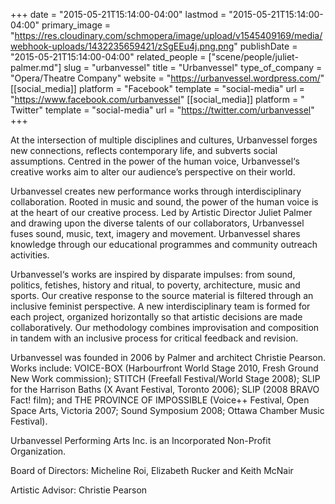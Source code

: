 +++
date = "2015-05-21T15:14:00-04:00"
lastmod = "2015-05-21T15:14:00-04:00"
primary_image = "https://res.cloudinary.com/schmopera/image/upload/v1545409169/media/webhook-uploads/1432235659421/zSgEEu4j.png.png"
publishDate = "2015-05-21T15:14:00-04:00"
related_people = ["scene/people/juliet-palmer.md"]
slug = "urbanvessel"
title = "Urbanvessel"
type_of_company = "Opera/Theatre Company"
website = "https://urbanvessel.wordpress.com/"
[[social_media]]
platform = "Facebook"
template = "social-media"
url = "https://www.facebook.com/urbanvessel"
[[social_media]]
platform = " Twitter"
template = "social-media"
url = "https://twitter.com/urbanvessel"
+++

At the intersection of multiple disciplines and cultures, Urbanvessel forges new connections, reflects contemporary life, and subverts social assumptions. Centred in the power of the human voice, Urbanvessel‘s creative works aim to alter our audience’s perspective on their world.

Urbanvessel creates new performance works through interdisciplinary collaboration. Rooted in music and sound, the power of the human voice is at the heart of our creative process. Led by Artistic Director  Juliet Palmer and drawing upon the diverse talents of our collaborators, Urbanvessel fuses sound, music, text, imagery and movement. Urbanvessel shares knowledge through our educational programmes and community outreach activities.

Urbanvessel‘s works are inspired by disparate impulses: from sound, politics, fetishes, history and ritual, to poverty, architecture, music and sports. Our creative response to the source material is filtered through an inclusive feminist perspective. A new interdisciplinary team is formed for each project, organized horizontally so that artistic decisions are made collaboratively. Our methodology combines improvisation and composition in tandem with an inclusive process for critical feedback and revision.

Urbanvessel was founded in 2006 by Palmer and architect Christie Pearson. Works include: VOICE-BOX (Harbourfront World Stage 2010, Fresh Ground New Work commission); STITCH (Freefall Festival/World Stage 2008); SLIP for the Harrison Baths (X Avant Festival, Toronto 2006); SLIP (2008 BRAVO Fact! film); and THE PROVINCE OF IMPOSSIBLE (Voice++ Festival, Open Space Arts, Victoria 2007; Sound Symposium 2008; Ottawa Chamber Music Festival).

Urbanvessel Performing Arts Inc. is an Incorporated Non-Profit Organization.

Board of Directors: Micheline Roi, Elizabeth Rucker and Keith McNair

Artistic Advisor: Christie Pearson
